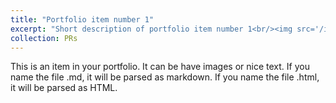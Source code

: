 ```yaml
---
title: "Portfolio item number 1"
excerpt: "Short description of portfolio item number 1<br/><img src='/images/500x300.png'>"
collection: PRs
---
```


This is an item in your portfolio. It can be have images or nice text. If you name the file .md, it will be parsed as markdown. If you name the file .html, it will be parsed as HTML. 
